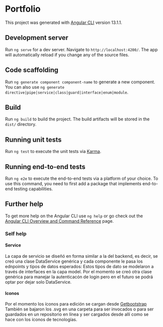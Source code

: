 # Portfolio

This project was generated with [Angular CLI](https://github.com/angular/angular-cli) version 13.1.1.

## Development server

Run `ng serve` for a dev server. Navigate to `http://localhost:4200/`. The app will automatically reload if you change any of the source files.

## Code scaffolding

Run `ng generate component component-name` to generate a new component. You can also use `ng generate directive|pipe|service|class|guard|interface|enum|module`.

## Build

Run `ng build` to build the project. The build artifacts will be stored in the `dist/` directory.

## Running unit tests

Run `ng test` to execute the unit tests via [Karma](https://karma-runner.github.io).

## Running end-to-end tests

Run `ng e2e` to execute the end-to-end tests via a platform of your choice. To use this command, you need to first add a package that implements end-to-end testing capabilities.

## Further help

To get more help on the Angular CLI use `ng help` or go check out the [Angular CLI Overview and Command Reference](https://angular.io/cli) page.

### Self help

#### Service

La capa de servicio se diseñó en forma similar a la del backend, es decir, se creó una clase DataService genérica y cada componente le pasa los ednpoints y tipos de datos esperados: Estos tipos de dato se modelaron a través de interfaces en la capa model.
Por el momento se creó otra clase genérica para manejar la autenticacón de login pero en el futuro se podrá optar por dejar solo DataService.  
#### Iconos

Por el momento los íconos para edición se cargan desde [Getbootstrap](https://icons.getbootstrap.com/)
También se bajaron los .svg en una carpeta para ser invocados o para ser guardados en un repositorio en línea y ser cargados desde allí como se hace con los íconos de tecnologías.

